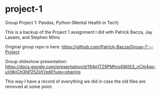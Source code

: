 # project-1
Group Project 1: Pandas, Python (Mental Health in Tech)

This is a backup of the Project 1 assignment I did with Patrick Bacza, Jay Laxami, and Stephen Mims

Original group repo is here:
https://github.com/Patrick-Bacza/Group-7---Project

Group slideshow presentation:
https://docs.google.com/presentation/d/194n1TZ9PMhrs4WilS3_nCjtj4qp-uVdkjCH3hP25ZpY/edit?usp=sharing

This way I have a record of everything we did in case the old files are removed at some point.
